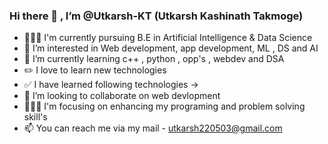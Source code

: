 ### Hi there 👋 , I’m @Utkarsh-KT (Utkarsh Kashinath Takmoge)

- 👨🏻‍🎓 I'm currently pursuing B.E in Artificial Intelligence & Data Science
- 👀 I’m interested in Web development, app development, ML , DS and AI
- 🌱 I’m currently learning c++ , python , opp's , webdev and DSA
- ✏️ I love to learn new technologies
- ✅ I have learned following technologies -> 
- 💞️ I’m looking to collaborate on web devlopment
- 👨🏻‍💻 I'm focusing on enhancing my programing and problem solving skill's
- 📫 You can reach me via my mail - utkarsh220503@gmail.com

